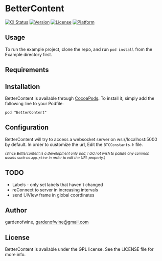 # BetterContent

[![CI Status](http://img.shields.io/travis/gardenofwine/BetterContent.svg?style=flat)](https://travis-ci.org/gardenofwine/BetterContent)
[![Version](https://img.shields.io/cocoapods/v/BetterContent.svg?style=flat)](http://cocoadocs.org/docsets/BetterContent)
[![License](https://img.shields.io/cocoapods/l/BetterContent.svg?style=flat)](http://cocoadocs.org/docsets/BetterContent)
[![Platform](https://img.shields.io/cocoapods/p/BetterContent.svg?style=flat)](http://cocoadocs.org/docsets/BetterContent)

## Usage

To run the example project, clone the repo, and run `pod install` from the Example directory first.

## Requirements

## Installation

BetterContent is available through [CocoaPods](http://cocoapods.org). To install
it, simply add the following line to your Podfile:

    pod "BetterContent"

## Configuration

BetterContent will try to access a websocket server on ws://localhost:5000 by default. In order to customize the url, Edit the `BTCConstants.h` file.

<sub>_(Since Bettercontent is a Development only pod, I did not wish to pollute any common assets such as `app.plist` in order to edit the URL property.)_</sub>

## TODO

 - Labels - only set labels that haven't changed
 - reConnect to server in increasing intervals
 - send UIVIew frame in global coordinates

## Author

gardenofwine, gardenofwine@gmail.com

## License

BetterContent is available under the GPL license. See the LICENSE file for more info.
